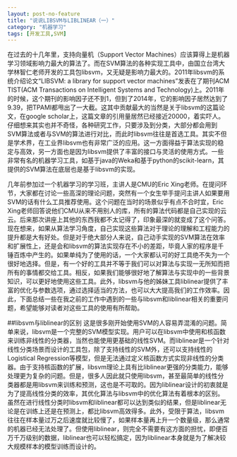 ```yaml
---
layout: post-no-feature
title: "说说LIBSVM与LIBLINEAR（一）"
category: "机器学习"
tags: [开发工具,SVM]
---
```


在过去的十几年里，支持向量机（Support Vector Machines）应该算得上是机器学习领域影响力最大的算法了。而在SVM算法的各种实现工具中，由国立台湾大学林智仁老师开发的工具包libsvm，又无疑是影响力最大的。2011年libsvm的系统介绍论文“LIBSVM: a library for support vector machines”发表在了期刊ACM TIST(ACM Transactions on Intelligent Systems and Technology)上。2011年的时候，这个期刊的影响因子还不到1，但到了2014年，它的影响因子居然达到了9.39，把TPAMI都甩出了一大截。这其中贡献最大的当然是关于libsvm的这篇论文，在google scholar上，这篇文章的引用量居然已经接近20000，着实吓人。仔细想来其实也并不奇怪，各种研究工作，只要涉及到分类，大部分都会用到SVM算法或者与SVM的算法进行对比，而此时libsvm往往是首选工具。其实不但是学术界，在工业界libsvm也有非常广泛的应用。这一方面得益于算法实现的稳定与高效，另一方面也是因为libsvm提供了丰富的接口与灵活的使用方式。一些非常有名的机器学习工具，如基于java的Weka和基于python的scikit-learn，其提供的SVM算法在底层也是基于libsvm的实现。

几年前参加过一个机器学习的学习班，主讲人是CMU的Eric Xing老师。在提问环节，大家都在讨论一些高深的理论问题，突然有一个女生举手提问主讲人如果要用SVM的话有什么工具推荐使用。这个问题在当时的场景似乎有点不合时宜，Eric Xing老师回答说他们CMU从来不用别人的库，所有的算法代码都是自己实现的云云。后来那次讲座上其他的东西我都不太记得了，印象最深的就变成了这个问答。现在想来，如果从算法学习角度，自己实现这些算法对于理论的理解和工程能力的提升都是大有好处。但是对于绝大部分人来说，自己动手实现的SVM算法在效率和扩展性上，还是会和libsvm的算法实现存在不小的差距，毕竟人家的程序是千锤百炼中产生的。如果单纯为了使用的话，一个大家都认可的好工具绝不失为一个很好地选择。但是，有一个好的工具并不等于我们可以对算法与实现一无所知而把所有的事情都交给工具。相反，如果我们能够很好地了解算法与实现中的一些背景知识，可以更好地使用这些工具。此外，libsvm与他的姊妹工具liblinear提供了丰富的优化与参数选项，通过选择适当的方法，也可以大大提高我们的工作效率。因此，下面总结一些在我之前的工作中遇到的一些与libsvm和liblinear相关的重要问题，希望能够对读者对这些工具的使用有所帮助。

##libsvm与liblinear的区别
这是很多刚开始使用SVM的人容易弄混淆的问题。简单来说，libsvm是一个完整的SVM模型实现。用户可以在libsvm中使用和核函数来训练非线性的分类器，当然也能使用更基础的线性SVM。而liblinear是一个针对线性分类场景而设计的工具包，除了支持线性的SVM外，还可以支持线性的Logistical Regression等模型，但是无法通过定义核函数方式实现非线性的分类器。由于支持核函数的扩展，libsvm理论上具有比liblinear更强的分类能力，能够处理更为复杂的问题。但是，很多人因此就只使用libsvm，甚至最简单的线性分类器都是用libsvm来训练和预测，这也是不可取的。因为liblinear设计的初衷就是为了提高线性分类的效率，其优化算法与libsvm中的优化算法有着根本的区别。虽然在进行线性分类时libsvm和liblinear都可以达到类似的结果，但是liblinear无论是在训练上还是在预测上，都比libsvm高效得多。此外，受限于算法，libsvm往往在样本量过万之后速度就比较慢了，如果样本量再上升一个数量级，那么通常的机器已经无法处理了。但使用liblinear，则完全不需要有这方面的担忧，即便百万千万级别的数据，liblinear也可以轻松搞定，因为liblinear本身就是为了解决较大规模样本的模型训练而设计的。